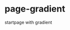 # page-gradient

startpage with gradient

<img scr="/Users/jennifer/Projects/page-gradient/images/page-gradient.png">
